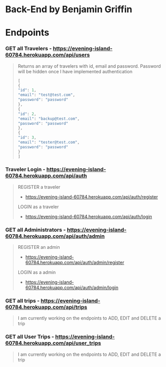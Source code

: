 # Back-End by Benjamin Griffin

# Endpoints

### GET all Travelers - https://evening-island-60784.herokuapp.com/api/users

> Returns an array of travelers with id, email and password. Password will be hidden once I have implemented authentication
>
> ```javascript
> [
> {
> "id": 1,
> "email": "test@test.com",
> "password": "password"
> },
> {
> "id": 2,
> "email": "backup@test.com",
> "password": "password"
> },
> {
> "id": 3,
> "email": "tester@test.com",
> "password": "password"
> }
> ]
> ```
>
> 



### Traveler Login - https://evening-island-60784.herokuapp.com/api/auth 

> REGISTER a traveler
>
> -  https://evening-island-60784.herokuapp.com/api/auth/register 
>
> LOGIN as a traveler 
>
> -  https://evening-island-60784.herokuapp.com/api/auth/login 





### GET all Administrators -  https://evening-island-60784.herokuapp.com/api/auth/admin 

> REGISTER an admin
>
> -   https://evening-island-60784.herokuapp.com/api/auth/admin/register 
>
> LOGIN as a admin
>
> -  https://evening-island-60784.herokuapp.com/api/auth/admin/login



### GET all trips -  https://evening-island-60784.herokuapp.com/api/trips 

> I am currently working on the endpoints to ADD, EDIT and DELETE a trip



### GET all User Trips -  https://evening-island-60784.herokuapp.com/api/user_trips 

> I am currently working on the endpoints to ADD, EDIT and DELETE a trip

